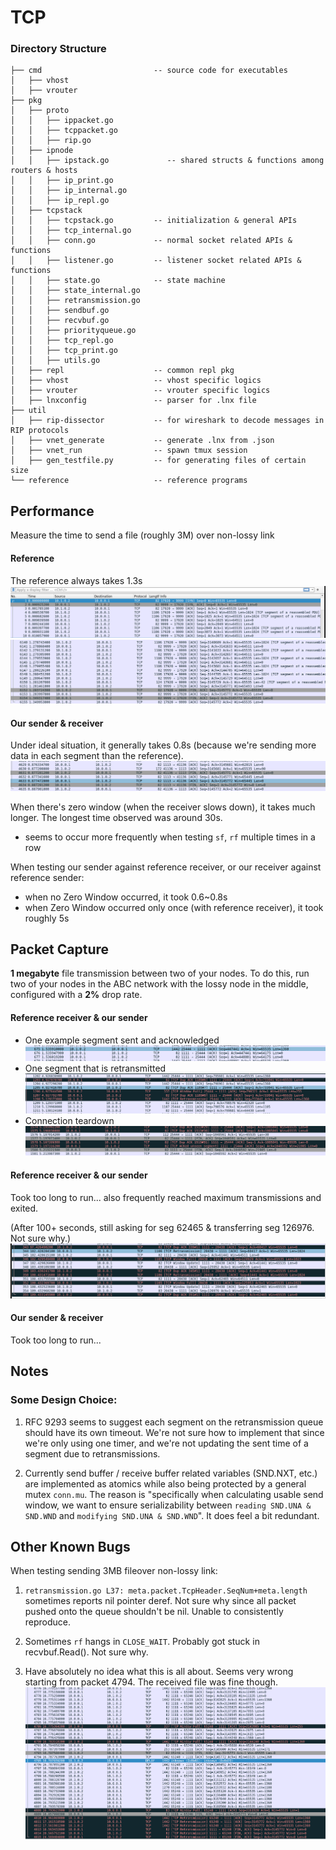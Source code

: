 # TCP   

### Directory Structure

```
├── cmd                         -- source code for executables
│   ├── vhost
│   ├── vrouter
├── pkg
│   ├── proto
│   │   ├── ippacket.go
│   │   ├── tcppacket.go
│   │   ├── rip.go
│   ├── ipnode
│   │   ├── ipstack.go             -- shared structs & functions among routers & hosts
│   │   ├── ip_print.go
│   │   ├── ip_internal.go
│   │   ├── ip_repl.go
│   ├── tcpstack
│   │   ├── tcpstack.go         -- initialization & general APIs
│   │   ├── tcp_internal.go 	
│   │   ├── conn.go             -- normal socket related APIs & functions
│   │   ├── listener.go         -- listener socket related APIs & functions
│   │   ├── state.go            -- state machine
│   │   ├── state_internal.go 
│   │   ├── retransmission.go 
│   │   ├── sendbuf.go      
│   │   ├── recvbuf.go      
│   │   ├── priorityqueue.go 
│   │   ├── tcp_repl.go         
│   │   ├── tcp_print.go  
│   │   ├── utils.go  
│   ├── repl					-- common repl pkg
│   ├── vhost					-- vhost specific logics
│   ├── vrouter					-- vrouter specific logics
│   ├── lnxconfig               -- parser for .lnx file
├── util
│   ├── rip-dissector           -- for wireshark to decode messages in RIP protocols
│   ├── vnet_generate			-- generate .lnx from .json
│   ├── vnet_run				-- spawn tmux session
│   ├── gen_testfile.py			-- for generating files of certain size
└── reference                   -- reference programs
```


## Performance
Measure the time to send a file (roughly 3M) over non-lossy link

#### Reference
The reference always takes 1.3s
![](docs/md_images/tcp/ref_3mb_on_nonlossy_start.png)
![](docs/md_images/tcp/ref_3mb_on_nonlossy_end.png)

#### Our sender & receiver
Under ideal situation, it generally takes 0.8s (because we're sending more data in each segment than the reference). 
![](docs/md_images/tcp/3mb_on_nonlossy_info_end.png)


When there's zero window (when the receiver slows down), it takes much longer. The longest time observed was around 30s.
- seems to occur more frequently when testing `sf`, `rf` multiple times in a row



When testing our sender against reference receiver, or our receiver against reference sender:
- when no Zero Window occurred, it took 0.6~0.8s 
- when Zero Window occurred only once (with reference receiver), it took roughly 5s


## Packet Capture
**1 megabyte** file transmission between two of your nodes. To do this, run two of your nodes in the ABC network with the lossy node in the middle, configured with a **2%** drop rate.



#### Reference receiver & our sender
- One example segment sent and acknowledged
![](docs/md_images/tcp/retransmit_re_normal.png)
- One segment that is retransmitted
![](docs/md_images/tcp/retransmit_re_retransmit.png)
- Connection teardown
![](docs/md_images/tcp/retransmit_re_teardown.png)


#### Reference receiver & our sender
Took too long to run... also frequently reached maximum transmissions and exited.

(After 100+ seconds, still asking for seg 62465 & transferring seg 126976. Not sure why.)
![](docs/md_images/tcp/retransmit_er_progress.png)

#### Our sender & receiver
Took too long to run...




## Notes
### Some Design Choice:
1. RFC 9293 seems to suggest each segment on the retransmission queue should have its own timeout. We're not sure how to implement that since we're only using one timer, and we're not updating the sent time of a segment due to retransmissions.

2. Currently send buffer / receive buffer related variables (SND.NXT, etc.) are implemented as atomics while also being protected by a general mutex `conn.mu`. The reason is "specifically when calculating usable send window, we want to ensure serializability between `reading SND.UNA & SND.WND` and `modifying SND.UNA & SND.WND`". It does feel a bit redundant.


## Other Known Bugs
When testing sending 3MB fileover non-lossy link:
1. `retransmission.go L37: meta.packet.TcpHeader.SeqNum+meta.length` sometimes reports nil pointer deref. Not sure why since all packet pushed onto the queue shouldn't be nil. Unable to consistently reproduce.

2. Sometimes `rf` hangs in `CLOSE_WAIT`. Probably got stuck in recvbuf.Read(). Not sure why.

3. Have absolutely no idea what this is all about. Seems very wrong starting from packet 4794. The received file was fine though.
![](docs/md_images/tcp/3mb_nonlossy_weird_bug.png)